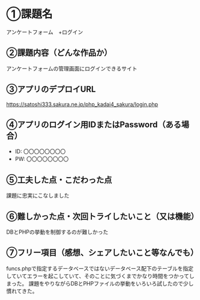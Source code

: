 # ①課題名
アンケートフォーム　+ログイン

## ②課題内容（どんな作品か）
アンケートフォームの管理画面にログインできるサイト

## ③アプリのデプロイURL
https://satoshi333.sakura.ne.jp/php_kadai4_sakura/login.php

## ④アプリのログイン用IDまたはPassword（ある場合）
- ID: 〇〇〇〇〇〇〇〇
- PW: 〇〇〇〇〇〇〇〇

## ⑤工夫した点・こだわった点
課題に忠実にこなしました

## ⑥難しかった点・次回トライしたいこと（又は機能）
DBとPHPの挙動を制御するのが難しかった

## ⑦フリー項目（感想、シェアしたいこと等なんでも）
funcs.phpで指定するデータベースではないデータベース配下のテーブルを指定していてエラーを起こしていて、そのことに気づくまでかなり時間をつかってしまった。
課題をやりながらDBとPHPファイルの挙動をいろいろ試したので少し慣れてきた。

